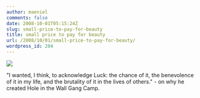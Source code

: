 ```yaml
---
author: maeniel
comments: false
date: 2008-10-01T05:15:24Z
slug: small-price-to-pay-for-beauty
title: small price to pay for beauty
url: /2008/10/01/small-price-to-pay-for-beauty/
wordpress_id: 204
---
```


[![](https://maeniel.files.wordpress.com/2008/10/newman-thumb-485x363.jpg)](https://maeniel.files.wordpress.com/2008/10/newman-thumb-485x363.jpg)

"I wanted, I think, to acknowledge Luck: the chance of it, the benevolence of it in my life, and the brutality of it in the lives of others." - on why he created Hole in the Wall Gang Camp.
